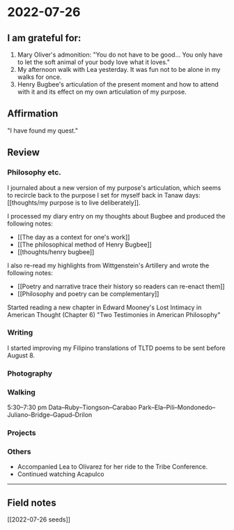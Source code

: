 # 2022-07-26

## I am grateful for:
1. Mary Oliver's admonition: "You do not have to be good... You only have to let the soft animal of your body love what it loves."
2. My afternoon walk with Lea yesterday. It was fun not to be alone in my walks for once.
3. Henry Bugbee's articulation of the present moment and how to attend with it and its effect on my own articulation of my purpose.

## Affirmation

"I have found my quest."

## Review
### Philosophy etc.

I journaled about a new version of my purpose's articulation, which seems to recircle back to the purpose I set for myself back in Tanaw days: [[thoughts/my purpose is to live deliberately]].

I processed my diary entry on my thoughts about Bugbee and produced the following notes:
- [[The day as a context for one's work]]
- [[The philosophical method of Henry Bugbee]]
- [[thoughts/henry bugbee]]

I also re-read my highlights from Wittgenstein's Artillery and wrote the following notes:
- [[Poetry and narrative trace their history so readers can re-enact them]]
- [[Philosophy and poetry can be complementary]]

Started reading a new chapter in Edward Mooney's Lost Intimacy in American Thought (Chapter 6) "Two Testimonies in American Philosophy"

### Writing

I started improving my Filipino translations of TLTD poems to be sent before August 8.

### Photography

### Walking

5:30–7:30 pm
Data–Ruby–Tiongson–Carabao Park–Ela–Pili–Mondonedo–Juliano–Bridge–Gapud–Drilon

### Projects

### Others

- Accompanied Lea to Olivarez for her ride to the Tribe Conference.
- Continued watching Acapulco

---
## Field notes

[[2022-07-26 seeds]]